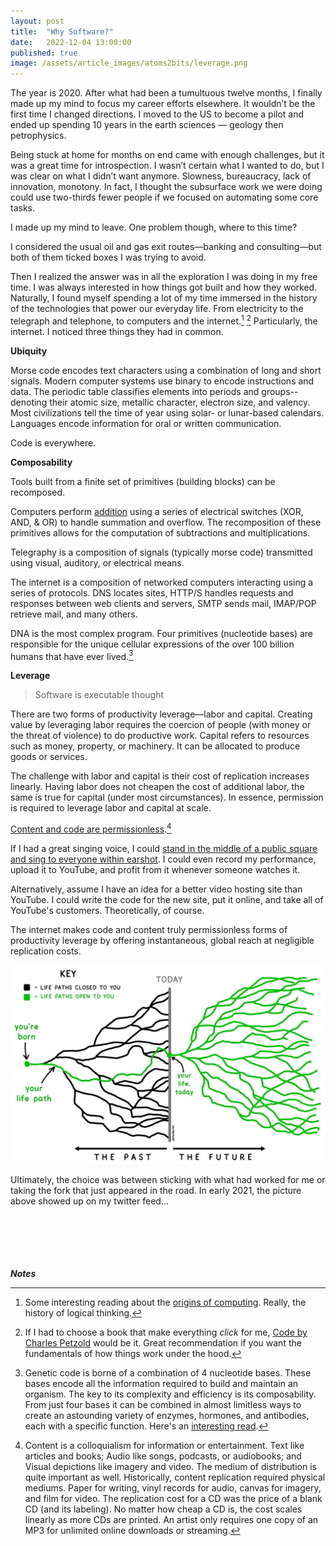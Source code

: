 ```yaml
---
layout: post
title:  "Why Software?"
date:   2022-12-04 13:00:00
published: true
image: /assets/article_images/atoms2bits/leverage.png
---
```


The year is 2020. After what had been a tumultuous twelve months, I finally made up my mind to focus my career efforts elsewhere. It wouldn’t be the first time I changed directions. I moved to the US to become a pilot and ended up spending 10 years in the earth sciences — geology then petrophysics.  

Being stuck at home for months on end came with enough challenges, but it was a great time for introspection. I wasn’t certain what I wanted to do, but I was clear on what I didn’t want anymore. Slowness, bureaucracy, lack of innovation, monotony. In fact, I thought the subsurface work we were doing could use two-thirds fewer people if we focused on automating some core tasks.  

I made up my mind to leave. One problem though, where to this time?  

I considered the usual oil and gas exit routes—banking and consulting—but both of them ticked boxes I was trying to avoid.  

Then I realized the answer was in all the exploration I was doing in my free time. I was always interested in how things got built and how they worked. Naturally, I found myself spending a lot of my time immersed in the history of the technologies that power our everyday life. From electricity to the telegraph and telephone, to computers and the internet.[^1] [^2] Particularly, the internet. I noticed three things they had in common.  

**Ubiquity**  

Morse code encodes text characters using a combination of long and short signals. Modern computer systems use binary to encode instructions and data. The periodic table classifies elements into periods and groups--denoting their atomic size, metallic character, electron size, and valency. Most civilizations tell the time of year using solar- or lunar-based calendars. Languages encode information for oral or written communication.  

Code is everywhere.  

**Composability**

Tools built from a finite set of primitives (building blocks) can be recomposed.  
  
Computers perform [addition](https://en.wikipedia.org/wiki/Adder_(electronics)) using a series of electrical switches (XOR, AND, & OR) to handle summation and overflow. The recomposition of these primitives allows for the computation of subtractions and multiplications.  

Telegraphy is a composition of signals (typically morse code) transmitted using visual, auditory, or electrical means.  

The internet is a composition of networked computers interacting using a series of protocols. DNS locates sites, HTTP/S handles requests and responses between web clients and servers, SMTP sends mail, IMAP/POP retrieve mail, and many others.   

DNA is the most complex program. Four primitives (nucleotide bases) are responsible for the unique cellular expressions of the over 100 billion humans that have ever lived.[^3]  

**Leverage**

  > Software is executable thought

There are two forms of productivity leverage—labor and capital. Creating value by leveraging labor requires the coercion of people (with money or the threat of violence) to do productive work. Capital refers to resources such as money, property, or machinery. It can be allocated to produce goods or services.  

The challenge with labor and capital is their cost of replication increases linearly. Having labor does not cheapen the cost of additional labor, the same is true for capital (under most circumstances). In essence, permission is required to leverage labor and capital at scale.  

[Content and code are permissionless](https://visualizevalue.com/blogs/feed/the-age-of-infinite-leverage).[^4]  

If I had a great singing voice, I could [stand in the middle of a public square and sing to everyone within earshot](https://youtu.be/bOZT-UpRA2Y). I could even record my performance, upload it to YouTube, and profit from it whenever someone watches it.  

Alternatively, assume I have an idea for a better video hosting site than YouTube. I could write the code for the new site, put it online, and take all of YouTube's customers. Theoretically, of course.  

The internet makes code and content truly permissionless forms of productivity leverage by offering instantaneous, global reach at negligible replication costs.  

[![](/assets/article_images/atoms2bits/waitbutwhy_lifepaths.jpeg "Life Paths, by Tim Urban. I'd say the opportunity for introspection brought on by the pandemic was the most impactful in making me switch career paths. Cleansing politics from my Twitter feed (2020 was a wild one, huh?) and allowing in more technology was the next most impactful.")](https://twitter.com/waitbutwhy/status/1367871165319049221)  

Ultimately, the choice was between sticking with what had worked for me or taking the fork that just appeared in the road. In early 2021, the picture above showed up on my twitter feed...  

\
\
\
\
\
_**Notes**_  
  
[^1]: Some interesting reading about the [origins of computing](https://www.theatlantic.com/technology/archive/2017/03/aristotle-computer/518697/). Really, the history of logical thinking.

[^2]: If I had to choose a book that make everything _click_ for me, [Code by Charles Petzold](https://en.wikipedia.org/wiki/Code:_The_Hidden_Language_of_Computer_Hardware_and_Software) would be it. Great recommendation if you want the fundamentals of how things work under the hood.

[^3]: Genetic code is borne of a combination of 4 nucleotide bases. These bases encode all the information required to build and maintain an organism. The key to its complexity and efficiency is its composability. From just four bases it can be combined in almost limitless ways to create an astounding variety of enzymes, hormones, and antibodies, each with a specific function. Here's an [interesting read](https://www.science.org/content/article/dna-could-store-all-worlds-data-one-room).

[^4]: Content is a colloquialism for information or entertainment. Text like articles and books; Audio like songs, podcasts, or audiobooks; and Visual depictions like imagery and video. The medium of distribution is quite important as well. Historically, content replication required physical mediums. Paper for writing, vinyl records for audio, canvas for imagery, and film for video. The replication cost for a CD was the price of a blank CD (and its labeling). No matter how cheap a CD is, the cost scales linearly as more CDs are printed. An artist only requires one copy of an MP3 for unlimited online downloads or streaming.

